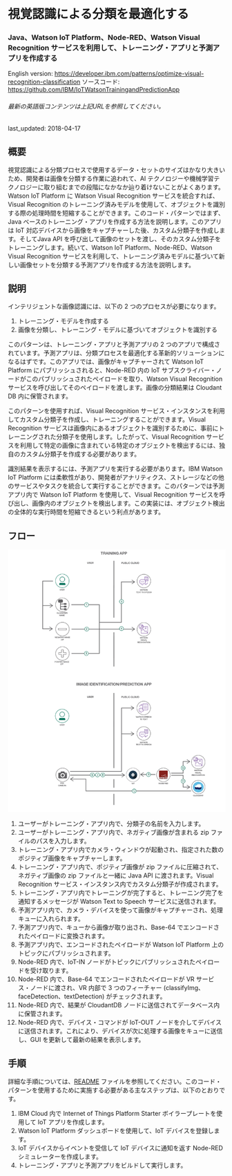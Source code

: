 # 視覚認識による分類を最適化する

### Java、Watson IoT Platform、Node-RED、Watson Visual Recognition サービスを利用して、トレーニング・アプリと予測アプリを作成する

English version: https://developer.ibm.com/patterns/optimize-visual-recognition-classification
  ソースコード: https://github.com/IBM/IoTWatsonTrainingandPredictionApp

###### 最新の英語版コンテンツは上記URLを参照してください。
last_updated: 2018-04-17

 
## 概要

視覚認識による分類プロセスで使用するデータ・セットのサイズはかなり大きいため、開発者は画像を分類する作業に追われて、AI テクノロジーや機械学習テクノロジーに取り組むまでの段階になかなか辿り着けないことがよくあります。Watson IoT Platform に Watson Visual Recognition サービスを統合すれば、Visual Recognition のトレーニング済みモデルを使用して、オブジェクトを識別する際の処理時間を短縮することができます。このコード・パターンではまず、Java ベースのトレーニング・アプリを作成する方法を説明します。このアプリは IoT 対応デバイスから画像をキャプチャーした後、カスタム分類子を作成します。そしてJava API を呼び出して画像のセットを渡し、そのカスタム分類子をトレーニングします。続いて、Watson IoT Platform、Node-RED、Watson Visual Recognition サービスを利用して、トレーニング済みモデルに基づいて新しい画像セットを分類する予測アプリを作成する方法を説明します。

## 説明

インテリジェントな画像認識には、以下の 2 つのプロセスが必要になります。

1. トレーニング・モデルを作成する
1. 画像を分類し、トレーニング・モデルに基づいてオブジェクトを識別する

このパターンは、トレーニング・アプリと予測アプリの 2 つのアプリで構成されています。予測アプリは、分類プロセスを最適化する革新的ソリューションになるはずです。このアプリでは、画像がキャプチャーされて Watson IoT Platform にパブリッシュされると、Node-RED 内の IoT サブスクライバー・ノードがこのパブリッシュされたペイロードを取り、Watson Visual Recognition サービスを呼び出してそのペイロードを渡します。画像の分類結果は Cloudant DB 内に保管されます。

このパターンを使用すれば、Visual Recognition サービス・インスタンスを利用してカスタム分類子を作成し、トレーニングすることができます。Visual Recognition サービスは画像内にあるオブジェクトを識別するために、事前にトレーニングされた分類子を使用します。したがって、Visual Recognition サービスを利用して特定の画像に含まれている特定のオブジェクトを検出するには、独自のカスタム分類子を作成する必要があります。

識別結果を表示するには、予測アプリを実行する必要があります。IBM Watson IoT Platform には柔軟性があり、開発者がアナリティクス、ストレージなどの他のサービスやタスクを統合して実行することができます。このパターンでは予測アプリ内で Watson IoT Platform を使用して、Visual Recognition サービスを呼び出し、画像内のオブジェクトを検出します。この実装には、オブジェクト検出の全体的な実行時間を短縮できるという利点があります。

## フロー

![フロー](./images/IoTWatsonTrainingAndPredictionApp-ArchDiagram.png)

1. ユーザーがトレーニング・アプリ内で、分類子の名前を入力します。
1. ユーザーがトレーニング・アプリ内で、ネガティブ画像が含まれる zip ファイルのパスを入力します。
1. トレーニング・アプリ内でカメラ・ウィンドウが起動され、指定された数のポジティブ画像をキャプチャーします。
1. トレーニング・アプリ内で、ポジティブ画像が zip ファイルに圧縮されて、ネガティブ画像の zip ファイルと一緒に Java API に渡されます。Visual Recognition サービス・インスタンス内でカスタム分類子が作成されます。
1. トレーニング・アプリ内でトレーニングが完了すると、トレーニング完了を通知するメッセージが Watson Text to Speech サービスに送信されます。
1. 予測アプリ内で、カメラ・デバイスを使って画像がキャプチャーされ、処理キューに入れられます。
1. 予測アプリ内で、キューから画像が取り出され、Base-64 でエンコードされたペイロードに変換されます。
1. 予測アプリ内で、エンコードされたペイロードが Watson IoT Platform 上のトピックにパブリッシュされます。
1. Node-RED 内で、IoT-IN ノードがトピックにパブリッシュされたペイロードを受け取ります。
1. Node-RED 内で、Base-64 でエンコードされたペイロードが VR サービス・ノードに渡され、VR 内部で 3 つのフィーチャー (classifyImg、faceDetection、textDetection) がチェックされます。
1. Node-RED 内で、結果が CloudantDB ノードに送信されてデータベース内に保管されます。
1. Node-RED 内で、デバイス・コマンドが IoT-OUT ノードを介してデバイスに送信されます。これにより、デバイスが次に処理する画像をキューに送信し、GUI を更新して最新の結果を表示します。

## 手順

詳細な手順については、[README](https://github.com/IBM/IoTWatsonTrainingandPredictionApp/blob/master/README.md) ファイルを参照してください。このコード・パターンを使用するために実施する必要がある主なステップは、以下のとおりです。

1. IBM Cloud 内で Internet of Things Platform Starter ボイラープレートを使用して IoT アプリを作成します。
1. Watson IoT Platform ダッシュボードを使用して、IoT デバイスを登録します。
1. IoT デバイスからイベントを受信して IoT デバイスに通知を返す Node-RED シミュレーターを作成します。
1. トレーニング・アプリと予測アプリをビルドして実行します。
